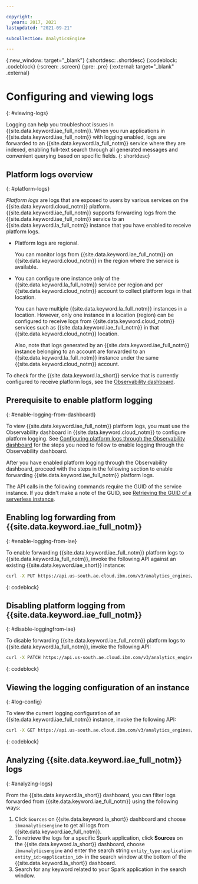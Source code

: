 ```yaml
---

copyright:
  years: 2017, 2021
lastupdated: "2021-09-21"

subcollection: AnalyticsEngine

---
```


<!-- Attribute definitions -->
{:new_window: target="_blank"}
{:shortdesc: .shortdesc}
{:codeblock: .codeblock}
{:screen: .screen}
{:pre: .pre}
{:external: target="_blank" .external}

# Configuring and viewing logs
{: #viewing-logs}

Logging can help you troubleshoot issues in {{site.data.keyword.iae_full_notm}}. When you run applications in {{site.data.keyword.iae_full_notm}} with logging enabled, logs are forwarded to an {{site.data.keyword.la_full_notm}} service where they are indexed, enabling full-text search through all generated messages and convenient querying based on specific fields.
{: shortdesc}

## Platform logs overview
{: #platform-logs}

*Platform logs* are logs that are exposed to users by various services on the {{site.data.keyword.cloud_notm}} platform. {{site.data.keyword.iae_full_notm}} supports forwarding logs from the {{site.data.keyword.iae_full_notm}} service to an {{site.data.keyword.la_full_notm}} instance that you have enabled to receive platform logs.


- Platform logs are regional.

    You can monitor logs from {{site.data.keyword.iae_full_notm}} on  {{site.data.keyword.cloud_notm}} in the region where the service is available.

- You can configure one instance only of the {{site.data.keyword.la_full_notm}}  service per region and per {{site.data.keyword.cloud_notm}} account to collect platform logs in that location.

    You can have multiple {{site.data.keyword.la_full_notm}} instances in a location. However, only one instance in a location (region) can be configured to receive logs from {{site.data.keyword.cloud_notm}} services such as {{site.data.keyword.iae_full_notm}} in that {{site.data.keyword.cloud_notm}}  location.

    Also, note that logs generated by an {{site.data.keyword.iae_full_notm}}  instance belonging to an account are forwarded to an {{site.data.keyword.la_full_notm}} instance under the same {{site.data.keyword.cloud_notm}} account.

To check for the {{site.data.keyword.la_short}} service that is currently configured to receive platform logs, see the [Observability dashboard](https://cloud.ibm.com/observe/logging).


## Prerequisite to enable platform logging
{: #enable-logging-from-dashboard}

To view {{site.data.keyword.iae_full_notm}} platform logs, you must use the Observability dashboard in {{site.data.keyword.cloud_notm}} to configure platform logging. See [Configuring platform logs through the Observability dashboard](/docs/log-analysis?topic=log-analysis-config_svc_logs#config_svc_logs_ui) for the steps you need to follow to enable logging through the Observability dashboard.

After you have enabled platform logging through the Observability dashboard, proceed with the steps in the following section to enable forwarding  {{site.data.keyword.iae_full_notm}} platform logs.

The API calls in the following commands require the GUID of the service instance. If you didn't make a note of the GUID, see [Retrieving the GUID of a serverless instance](/docs/AnalyticsEngine?topic=AnalyticsEngine-retrieve-instance-details).

## Enabling log forwarding from {{site.data.keyword.iae_full_notm}}
{: #enable-logging-from-iae}

To enable forwarding {{site.data.keyword.iae_full_notm}} platform logs to {{site.data.keyword.la_full_notm}}, invoke the following API against an existing {{site.data.keyword.iae_short}} instance:

```sh
curl -X PUT https://api.us-south.ae.cloud.ibm.com/v3/analytics_engines/<instance_guid>/logging -H "Authorization: Bearer $TOKEN" -H "content-type: application/json" -d '{"enable":true}'
```
{: codeblock}

## Disabling platform logging from {{site.data.keyword.iae_full_notm}}
{: #disable-loggingfrom-iae}

To disable forwarding {{site.data.keyword.iae_full_notm}} platform logs to {{site.data.keyword.la_full_notm}}, invoke the following API:

```sh
curl -X PATCH https://api.us-south.ae.cloud.ibm.com/v3/analytics_engines/<instance_guid>/logging -H "Authorization: Bearer $TOKEN" -H "content-type: application/json" -d '{"enable":false}'
```
{: codeblock}

## Viewing the logging configuration of an instance
{: #log-config}

To view the current logging configuration of an {{site.data.keyword.iae_full_notm}} instance, invoke the following API:

```sh
curl -X GET https://api.us-south.ae.cloud.ibm.com/v3/analytics_engines/<instance_guid>/logging -H "Authorization: Bearer $TOKEN"
```
{: codeblock}

## Analyzing {{site.data.keyword.iae_full_notm}} logs
{: #analyzing-logs}

From the {{site.data.keyword.la_short}} dashboard, you can filter logs forwarded from {{site.data.keyword.iae_full_notm}} using the following ways:

1. Click `Sources` on {{site.data.keyword.la_short}} dashboard and choose `ibmanalyticsengine` to get all logs from {{site.data.keyword.iae_full_notm}}.
1. To retrieve the logs for a specific Spark application, click **Sources** on the {{site.data.keyword.la_short}} dashboard, choose `ibmanalyticsengine`  and enter the search string `entity_type:application entity_id:<application_id>` in the search window at the bottom of the {{site.data.keyword.la_short}} dashboard.
1. Search for any keyword related to your Spark application in the search window.
